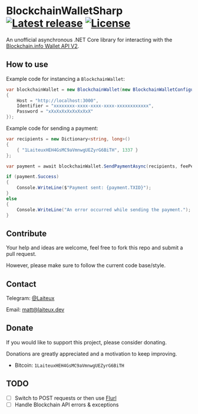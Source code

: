# BlockchainWalletSharp [![Latest release](https://img.shields.io/github/v/release/Laiteux/BlockchainWalletSharp?color=blue&style=flat-square)](https://github.com/Laiteux/BlockchainWalletSharp/releases) [![License](https://img.shields.io/github/license/Laiteux/BlockchainWalletSharp?color=blue&style=flat-square)](https://github.com/Laiteux/BlockchainWalletSharp/blob/master/LICENSE)

An unofficial asynchronous .NET Core library for interacting with the [Blockchain.info Wallet API V2](https://github.com/blockchain/service-my-wallet-v3).

## How to use

Example code for instancing a `BlockchainWallet`:
```cs
var blockchainWallet = new BlockchainWallet(new BlockchainWalletConfiguration()
{
    Host = "http://localhost:3000",
    Identifier = "xxxxxxxx-xxxx-xxxx-xxxx-xxxxxxxxxxxx",
    Password = "xXxXxXxXxXxXxXxX"
});
```

Example code for sending a payment:
```cs
var recipients = new Dictionary<string, long>()
{
    { "1LaiteuxHEH4GsMC9aVmnwgUEZyrG6BiTH", 1337 }
};

var payment = await blockchainWallet.SendPaymentAsync(recipients, feePerByte: 50);

if (payment.Success)
{
    Console.WriteLine($"Payment sent: {payment.TXID}");
}
else
{
    Console.WriteLine("An error occurred while sending the payment.");
}
```

## Contribute

Your help and ideas are welcome, feel free to fork this repo and submit a pull request.

However, please make sure to follow the current code base/style.

## Contact

Telegram: [@Laiteux](https://t.me/Laiteux)

Email: matt@laiteux.dev

## Donate

If you would like to support this project, please consider donating.

Donations are greatly appreciated and a motivation to keep improving.

- Bitcoin: `1LaiteuxHEH4GsMC9aVmnwgUEZyrG6BiTH`

## TODO
- [ ] Switch to POST requests or then use [Flurl](https://github.com/tmenier/Flurl)
- [ ] Handle Blockchain API errors & exceptions
